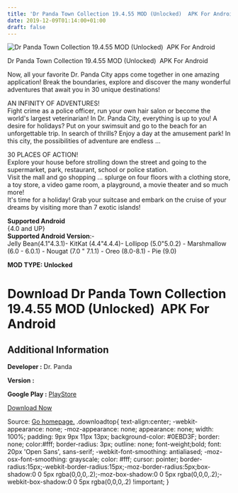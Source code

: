 ```yaml
---
title: 'Dr Panda Town Collection 19.4.55 MOD (Unlocked)  APK For Android'
date: 2019-12-09T01:14:00+01:00
draft: false
---
```


![Dr Panda Town Collection 19.4.55 MOD (Unlocked)  APK For Android](https://i1.wp.com/apkhome.net/wp-content/uploads/2019/12/Dr-Panda-Town-Collection.png "Dr Panda Town Collection 19.4.55 MOD (Unlocked)  APK For Android")

  

Dr Panda Town Collection 19.4.55 MOD (Unlocked)  APK For Android

Now, all your favorite Dr. Panda City apps come together in one amazing application! Break the boundaries, explore and discover the many wonderful adventures that await you in 30 unique destinations!

AN INFINITY OF ADVENTURES!  
Fight crime as a police officer, run your own hair salon or become the world's largest veterinarian! In Dr. Panda City, everything is up to you! A desire for holidays? Put on your swimsuit and go to the beach for an unforgettable trip. In search of thrills? Enjoy a day at the amusement park! In this city, the possibilities of adventure are endless ...

30 PLACES OF ACTION!  
Explore your house before strolling down the street and going to the supermarket, park, restaurant, school or police station.  
Visit the mall and go shopping ... splurge on four floors with a clothing store, a toy store, a video game room, a playground, a movie theater and so much more!  
It's time for a holiday! Grab your suitcase and embark on the cruise of your dreams by visiting more than 7 exotic islands!

**Supported Android**  
{4.0 and UP}  
**Supported Android Version**:-  
Jelly Bean(4.1"4.3.1)- KitKat (4.4"4.4.4)- Lollipop (5.0"5.0.2) - Marshmallow (6.0 - 6.0.1) - Nougat (7.0 " 7.1.1) - Oreo (8.0-8.1) - Pie (9.0)

**MOD TYPE: Unlocked**

Download Dr Panda Town Collection 19.4.55 MOD (Unlocked)  APK For Android
==========================================================================

Additional Information
----------------------

**Developer :** Dr. Panda

**Version :**

**Google Play :** [PlayStore](https://play.google.com/store/apps/details?id=com.drpanda.town.street)

  

[Download Now](https://store4app.co/post/dr-panda-town-collection-19-4-55-mod-unlocked-apk-for-android_1575819393)

  
Source: [Go homepage.](https://store4app.co/post/dr-panda-town-collection-19-4-55-mod-unlocked-apk-for-android_1575819393) .downloadtop{ text-align:center; -webkit-appearance: none; -moz-appearance: none; appearance: none; width: 100%; padding: 9px 9px 11px 13px; background-color: #0EBD3F; border: none; color:#fff; border-radius: 3px; outline: none; font-weight;bold; font: 20px 'Open Sans', sans-serif; -webkit-font-smoothing: antialiased; -moz-osx-font-smoothing: grayscale; color: #fff; cursor: pointer; border-radius:15px;-webkit-border-radius:15px;-moz-border-radius:5px;box-shadow:0 0 5px rgba(0,0,0,.2);-moz-box-shadow:0 0 5px rgba(0,0,0,.2);-webkit-box-shadow:0 0 5px rgba(0,0,0,.2) !important; }